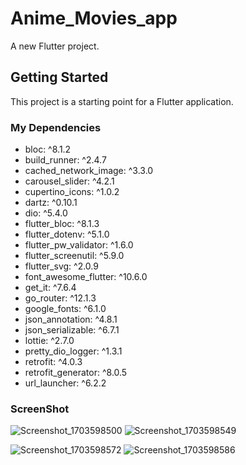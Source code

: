 # Anime_Movies_app

A new Flutter project.

## Getting Started

This project is a starting point for a Flutter application.

### My Dependencies
  - bloc: ^8.1.2
  - build_runner: ^2.4.7
  - cached_network_image: ^3.3.0
  - carousel_slider: ^4.2.1
  - cupertino_icons: ^1.0.2
  - dartz: ^0.10.1
  - dio: ^5.4.0
  - flutter_bloc: ^8.1.3
  - flutter_dotenv: ^5.1.0
  - flutter_pw_validator: ^1.6.0
  - flutter_screenutil: ^5.9.0
  - flutter_svg: ^2.0.9
  - font_awesome_flutter: ^10.6.0
  - get_it: ^7.6.4
  - go_router: ^12.1.3
  - google_fonts: ^6.1.0
  - json_annotation: ^4.8.1
  - json_serializable: ^6.7.1
  - lottie: ^2.7.0
  - pretty_dio_logger: ^1.3.1
  - retrofit: ^4.0.3
  - retrofit_generator: ^8.0.5
  - url_launcher: ^6.2.2
    
### ScreenShot
![Screenshot_1703598500](https://github.com/Adelraga/Anime_movies_app/assets/87029529/1f8a5da9-8468-44ff-9eeb-15a0cef8ab68)
![Screenshot_1703598549](https://github.com/Adelraga/Anime_movies_app/assets/87029529/5923faef-3b19-4f73-b989-a8280d6d9282)

![Screenshot_1703598572](https://github.com/Adelraga/Anime_movies_app/assets/87029529/37147486-adf6-4f04-8a95-be76bc0f636f)
![Screenshot_1703598586](https://github.com/Adelraga/Anime_movies_app/assets/87029529/d328ffdd-e14c-417f-b95e-20304c1a224d)
